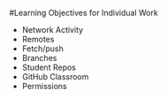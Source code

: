 #Learning Objectives for Individual Work

* Network Activity
* Remotes
* Fetch/push
* Branches
* Student Repos
* GitHub Classroom
* Permissions
